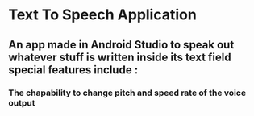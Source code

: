 # Text To Speech Application
## An app made in Android Studio to speak out whatever stuff is written inside its text field special features include : 
### The chapability to change pitch and speed rate of the voice output
